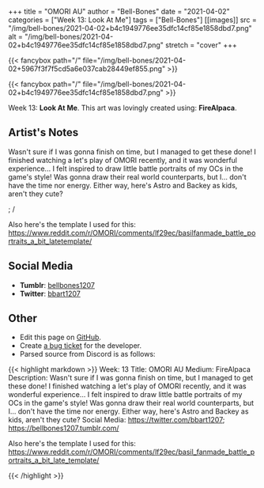 +++
title =       "OMORI AU"
author =      "Bell-Bones"
date =        "2021-04-02"
categories =  ["Week 13: Look At Me"]
tags =        ["Bell-Bones"]
[[images]]
                      src = "/img/bell-bones/2021-04-02+b4c1949776ee35dfc14cf85e1858dbd7.png"
                      alt = "/img/bell-bones/2021-04-02+b4c1949776ee35dfc14cf85e1858dbd7.png"
                      stretch = "cover"
+++


{{< fancybox path="/" file="/img/bell-bones/2021-04-02+5967f3f7f5cd5a6e037cab28449ef855.png" >}}

{{< fancybox path="/" file="/img/bell-bones/2021-04-02+b4c1949776ee35dfc14cf85e1858dbd7.png" >}}


Week 13: **Look At Me**. This art was lovingly created using: **FireAlpaca**.

## Artist's Notes

Wasn't sure if I was gonna finish on time, but I managed to get these done! I finished watching a let's play of OMORI recently, and it was wonderful experience... I felt inspired to draw little battle portraits of my OCs in the game's style! Was gonna draw their real world counterparts, but I... don't have the time nor energy. Either way, here's Astro and Backey as kids, aren't they cute?

; /

Also here's the template I used for this: https://www.reddit.com/r/OMORI/comments/lf29ec/basilfanmade_battle_portraits_a_bit_latetemplate/

## Social Media

- **Tumblr**: [bellbones1207]()
- **Twitter**: [bbart1207]()


## Other

- Edit this page on [GitHub](https://github.com/teaminkling/web-refresh/edit/main/blog/content/blog/bell-bones-week-13-335d.md).
- Create [a bug ticket](https://github.com/teaminkling/web-refresh/issues/new?assignees=&labels=bug&template=problem-report.md&title=) for the developer.
- Parsed source from Discord is as follows:

{{< highlight markdown >}}
Week: 13
Title: OMORI AU
Medium: FireAlpaca
Description: Wasn't sure if I was gonna finish on time, but I managed to get these done! I finished watching a let's play of OMORI recently, and it was wonderful experience... I felt inspired to draw little battle portraits of my OCs in the game's style! Was gonna draw their real world counterparts, but I... don't have the time nor energy. Either way, here's Astro and Backey as kids, aren't they cute?
Social Media: https://twitter.com/bbart1207; https://bellbones1207.tumblr.com/

Also here's the template I used for this: https://www.reddit.com/r/OMORI/comments/lf29ec/basil_fanmade_battle_portraits_a_bit_late_template/


{{< /highlight >}}